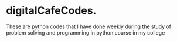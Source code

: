 # digitalCafeCodes.
These are python codes that I have done weekly during the study of problem solving and programming in python course in my college 
